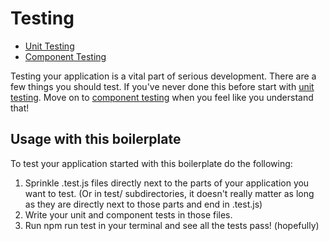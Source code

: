 # Testing

- [Unit Testing](testing/unit-testing.md)
- [Component Testing](testing/component-testing.md)

Testing your application is a vital part of serious development. There are a few
things you should test. If you've never done this before start with [unit testing](testing/unit-testing.md).
Move on to [component testing](testing/component-testing.md) when you feel like you
understand that!

## Usage with this boilerplate

To test your application started with this boilerplate do the following:

1. Sprinkle .test.js files directly next to the parts of your application you want to test. (Or in test/ subdirectories, it doesn't really matter as long as they are directly next to those parts and end in .test.js)
2. Write your unit and component tests in those files.
3. Run npm run test in your terminal and see all the tests pass! (hopefully)
